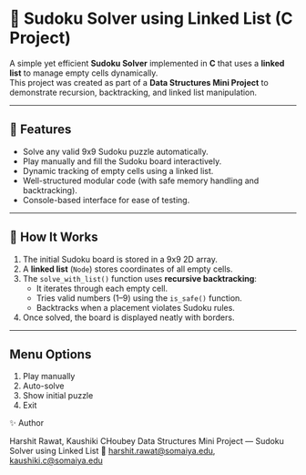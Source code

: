 # 🧮 Sudoku Solver using Linked List (C Project)

A simple yet efficient **Sudoku Solver** implemented in **C** that uses a **linked list** to manage empty cells dynamically.  
This project was created as part of a **Data Structures Mini Project** to demonstrate recursion, backtracking, and linked list manipulation.

---

## 🚀 Features
- Solve any valid 9x9 Sudoku puzzle automatically.
- Play manually and fill the Sudoku board interactively.
- Dynamic tracking of empty cells using a linked list.
- Well-structured modular code (with safe memory handling and backtracking).
- Console-based interface for ease of testing.

---

## 🧠 How It Works
1. The initial Sudoku board is stored in a 9x9 2D array.
2. A **linked list** (`Node`) stores coordinates of all empty cells.
3. The `solve_with_list()` function uses **recursive backtracking**:
   - It iterates through each empty cell.
   - Tries valid numbers (1–9) using the `is_safe()` function.
   - Backtracks when a placement violates Sudoku rules.
4. Once solved, the board is displayed neatly with borders.

---


## Menu Options 

1) Play manually
2) Auto-solve
3) Show initial puzzle
4) Exit


✨ Author

Harshit Rawat, Kaushiki CHoubey
Data Structures Mini Project — Sudoku Solver using Linked List
📧 harshit.rawat@somaiya.edu, kaushiki.c@somaiya.edu
